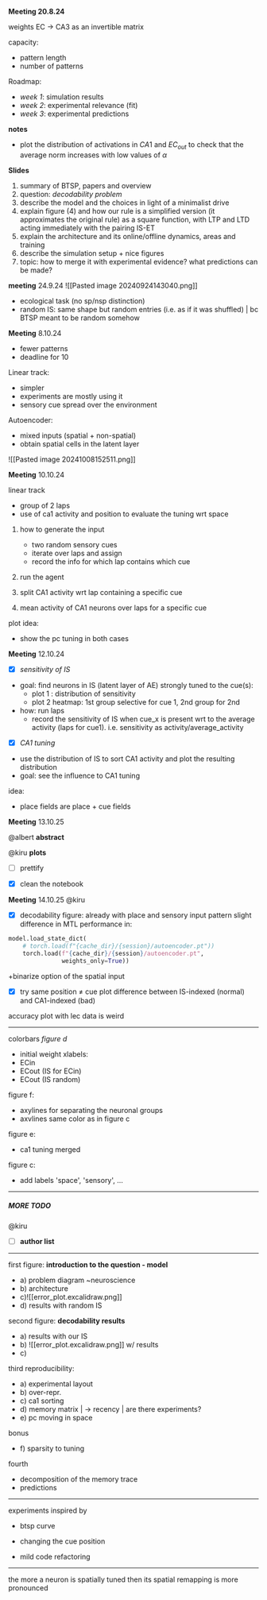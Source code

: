 
**Meeting 20.8.24**

weights EC $\to$ CA3 as an invertible matrix

capacity:
- pattern length 
- number of patterns

Roadmap:
- *week 1*: simulation results
- *week 2*: experimental relevance (fit)
- *week 3*: experimental predictions

**notes**
- plot the distribution of activations in $CA1$ and $EC_{out}$ to check that the average norm increases with low values of $\alpha$


**Slides**
1. summary of BTSP, papers and overview
2. question: *decodability problem*
3. describe the model and the choices in light of a minimalist drive
4. explain figure (4) and how our rule is a simplified version (it approximates the original rule) as a square function, with LTP and LTD acting immediately with the pairing IS-ET
5. explain the architecture and its online/offline dynamics, areas and training
6. describe the simulation setup + nice figures
7. topic: how to merge it with experimental evidence? what predictions can be made?



**meeting** 24.9.24
![[Pasted image 20240924143040.png]]
- ecological task (no sp/nsp distinction)
- random IS: same shape but random entries (i.e. as if it was shuffled) | bc BTSP meant to be random somehow



**Meeting** 8.10.24

- fewer patterns
- deadline for 10

Linear track:
- simpler
- experiments are mostly using it
- sensory cue spread over the environment

Autoencoder:
- mixed inputs (spatial + non-spatial)
- obtain spatial cells in the latent layer


![[Pasted image 20241008152511.png]]


**Meeting** 10.10.24

linear track
- group of 2 laps
- use of ca1 activity and position to evaluate the tuning wrt space

1. how to generate the input
	- two random sensory cues
	- iterate over laps and assign
	- record the info for which lap contains which cue

2. run the agent
3. split CA1 activity wrt lap containing a specific cue
4. mean activity of CA1 neurons over laps for a specific cue

plot idea:
- show the pc tuning in both cases

**Meeting** 12.10.24

- [x] *sensitivity of IS*
- goal: find neurons in IS (latent layer of AE) strongly tuned to the cue(s):
	- plot 1 : distribution of sensitivity
	- plot 2 heatmap: 1st group selective for cue 1, 2nd group for 2nd
- how: run laps
	- record the sensitivity of IS when cue_x is present wrt to the average activity (laps for cue1). i.e. sensitivity as activity/average_activity

- [x] *CA1 tuning*
- use the distribution of IS to sort CA1 activity and plot the resulting distribution
- goal: see the influence to CA1 tuning

idea:
- place fields are place + cue fields


**Meeting** 13.10.25

@albert
**abstract**

@kiru
**plots**
- [ ] prettify
- [x] clean the notebook


**Meeting** 14.10.25
@kiru
- [x] decodability figure: already with place and sensory input pattern
slight difference in MTL performance in:
```python
model.load_state_dict(
	# torch.load(f"{cache_dir}/{session}/autoencoder.pt"))
	torch.load(f"{cache_dir}/{session}/autoencoder.pt",
			   weights_only=True))
```
+binarize option of the spatial input

- [x] try same position $\neq$ cue
plot difference between IS-indexed (normal) and CA1-indexed (bad)


accuracy plot with lec data is weird



---
colorbars
*figure d*
- initial weight
xlabels: 
- ECin
- ECout (IS for ECin)
- ECout (IS random)

figure f:
- axylines for separating the neuronal groups
- axvlines same color as in figure c

figure e:
- ca1 tuning merged 

figure c:
- add labels 'space', 'sensory', ...



---
##### MORE TODO

@kiru
- [ ] **author list**

--- 
first figure: **introduction to the question - model**
- a) problem diagram ~neuroscience
- b) architecture
- c)![[error_plot.excalidraw.png]]
- d) results with random IS

second figure: **decodability results** 
- a) results with our IS
- b) ![[error_plot.excalidraw.png]] w/ results
- c)

third reproducibility:
- a) experimental layout
- b) over-repr.
- c) ca1 sorting
- d) memory matrix | -> recency | are there experiments?
- e) pc moving in space

bonus
- f) sparsity to tuning

fourth
- decomposition of the memory trace
- predictions


---
experiments inspired by
- btsp curve

- changing the cue position

- mild code refactoring



---
the more a neuron is spatially tuned then its spatial remapping is more pronounced